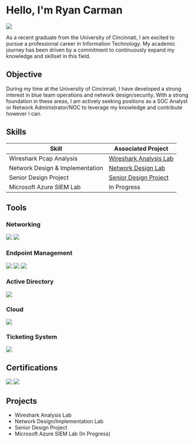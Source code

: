 # Hello, I'm Ryan Carman
<a href="https://www.linkedin.com/in/ryancarman/"><img src="https://img.shields.io/badge/-LinkedIn-0072b1?&style=for-the-badge&logo=linkedin&logoColor=white" /></a>

As a recent graduate from the University of Cincinnati, I am excited to pursue a professional career in Information Technology. My academic journey has been driven by a commitment to continuously expand my knowledge and skillset in this field.

## Objective

During my time at the University of Cincinnati, I have developed a strong interest in blue team operations and network design/security. With a strong foundation in these areas, I am actively seeking positions as a SOC Analyst or Network Administrator/NOC to leverage my knowledge and contribute however I can.

## Skills

| Skill                                         | Associated Project         |
|-----------------------------------------------|----------------------------|
| Wireshark Pcap Analysis          | <a href="https://github.com/rcarman09/Wireshark-PCAP-Analysis">Wireshark Analysis Lab</a>|
| Network Design & Implementation | <a href="https://github.com/rcarman09/Network-Design-Lab">Network Design Lab</a>|
| Senior Design Project         | <a href="https://github.com/dappensd/Senior-Design">Senior Design Project</a>|
| Microsoft Azure SIEM Lab        | In Progress|

## Tools

### Networking
<div>
  <img src="https://img.shields.io/badge/-Wireshark-1679A7?&style=for-the-badge&logo=Wireshark&logoColor=white" />
  <img src="https://img.shields.io/badge/-Cisco IOS-1679A7?&style=for-the-badge&logo=Cisco&logoColor=white" />
</div>

### Endpoint Management
<div>
    <img src="https://img.shields.io/badge/-Microsoft Configuration Manager (SCCM)-00A4EF?&style=for-the-badge&logo=Microsoft&logoColor=white" />
    <img src="https://img.shields.io/badge/-Jamf-0047AB?&style=for-the-badge&logo=Apple&logoColor=white" />
    <img src="https://img.shields.io/badge/-Alloy Navigator Express-00CED1?&style=for-the-badge&logo=Computer&logoColor=white" />
</div>

### Active Directory
<div>
    <img src="https://img.shields.io/badge/-Microsoft Active Directory Users and Computers-00A4EF?&style=for-the-badge&logo=Microsoft&logoColor=white" />
</div>

### Cloud
<div>
    <img src="https://img.shields.io/badge/-Microsoft Azure-00A4EF?&style=for-the-badge&logo=Microsoft&logoColor=white" />
</div>

### Ticketing System
<div>
    <img src="https://img.shields.io/badge/-ServiceNow-32CD32?&style=for-the-badge" />
</div>

## Certifications
<div>
<img src="https://img.shields.io/badge/Qualys%20VMDR%20-000080?style=for-the-badge&logo=data:image/png;base64,LOGO_BASE64&logoColor=white" />
<img src="https://img.shields.io/badge/CCNA%20-005073?style=for-the-badge&logo=Cisco&logoColor=white" />
  
</div>

## Projects
- Wireshark Analysis Lab
- Network Design/Implementation Lab
- Senior Design Project
- Microsoft Azure SIEM Lab (In Progress)
